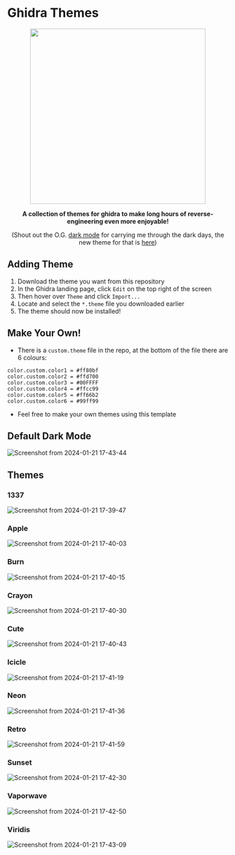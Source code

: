 # Ghidra Themes

<p align="center">

  <img src="https://github.com/lr-m/ghidra-themes/assets/47477832/4fef2ab0-9c2f-45c5-a79c-8c98e436b543" width="400">

</p>

<div align="center">

**A collection of themes for ghidra to make long hours of reverse-engineering even more enjoyable!**

(Shout out the O.G. [dark mode](https://github.com/zackelia/ghidra-dark) for carrying me through the dark days, the new theme for that is [here](https://github.com/zackelia/ghidra-dark-theme))

</div>



## Adding Theme

1. Download the theme you want from this repository
2. In the Ghidra landing page, click `Edit` on the top right of the screen
3. Then hover over `Theme` and click `Import...`
4. Locate and select the `*.theme` file you downloaded earlier
5. The theme should now be installed!

## Make Your Own!

- There is a `custom.theme` file in the repo, at the bottom of the file there are 6 colours:
```
color.custom.color1 = #ff80bf
color.custom.color2 = #ffd700
color.custom.color3 = #00FFFF
color.custom.color4 = #ffcc99
color.custom.color5 = #ff66b2
color.custom.color6 = #99ff99
```
- Feel free to make your own themes using this template

## Default Dark Mode

![Screenshot from 2024-01-21 17-43-44](https://github.com/luke-r-m/ghidra-themes/assets/47477832/40e352f2-cc80-403c-ae5b-b4a664576413)

## Themes

### 1337

![Screenshot from 2024-01-21 17-39-47](https://github.com/luke-r-m/ghidra-themes/assets/47477832/7a1dc7c0-a0f6-45e4-9034-c59c4c7921e1)

### Apple

![Screenshot from 2024-01-21 17-40-03](https://github.com/luke-r-m/ghidra-themes/assets/47477832/cdb0056b-5df5-401b-86ee-7c012e7eed2f)

### Burn

![Screenshot from 2024-01-21 17-40-15](https://github.com/luke-r-m/ghidra-themes/assets/47477832/76be2396-0d49-43a9-af39-63210bf3923f)

### Crayon

![Screenshot from 2024-01-21 17-40-30](https://github.com/luke-r-m/ghidra-themes/assets/47477832/ae90fd6c-e0c7-4a1b-b46c-d8e6ffa2a6c5)

### Cute

![Screenshot from 2024-01-21 17-40-43](https://github.com/luke-r-m/ghidra-themes/assets/47477832/b81d4ea4-9ffd-483e-b678-fb1da0df80ae)

### Icicle

![Screenshot from 2024-01-21 17-41-19](https://github.com/luke-r-m/ghidra-themes/assets/47477832/fd408131-c604-4d54-bc14-6153d35e7065)

### Neon

![Screenshot from 2024-01-21 17-41-36](https://github.com/luke-r-m/ghidra-themes/assets/47477832/08202226-4f39-4f14-9036-f05ff4d47aa4)

### Retro

![Screenshot from 2024-01-21 17-41-59](https://github.com/luke-r-m/ghidra-themes/assets/47477832/5d900091-8e9f-4bb1-af90-e7f1404856ce)

### Sunset

![Screenshot from 2024-01-21 17-42-30](https://github.com/luke-r-m/ghidra-themes/assets/47477832/addc4593-dab6-47ac-9e20-eaf8ce2c218d)

### Vaporwave

![Screenshot from 2024-01-21 17-42-50](https://github.com/luke-r-m/ghidra-themes/assets/47477832/d66c37ee-7430-4ca2-86b2-c5b31360fa93)

### Viridis

![Screenshot from 2024-01-21 17-43-09](https://github.com/luke-r-m/ghidra-themes/assets/47477832/456e4c95-a0af-44fa-b555-de4e6ac78df4)
